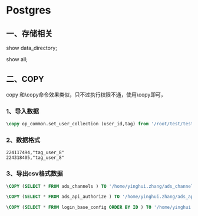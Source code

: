 # Postgres

## 一、存储相关

show data_directory;

show all;

## 二、COPY 

copy 和\copy命令效果类似，只不过执行权限不通，使用\copy即可，

### 1、导入数据

```sql
\copy op_common.set_user_collection (user_id,tag) from '/root/test/test.csv' with (FORMAT csv,DELIMITER ',',escape '\',header false,quote '"',encoding 'UTF8')
```

### 2、数据格式

```csv
224117494,"tag_user_8"
224318405,"tag_user_8"
```

### 3、导出csv格式数据

```sql
\COPY (SELECT * FROM ads_channels ) TO '/home/yinghui.zhang/ads_channels_file.csv' csv

\COPY (SELECT * FROM ads_api_authorize ) TO '/home/yinghui.zhang/ads_api_authorize_file.csv' csv

\COPY (SELECT * FROM login_base_config ORDER BY ID ) TO '/home/yinghui.zhang/login_base_config_file_inside.csv' csv
```



